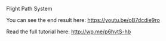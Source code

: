 Flight Path System

You can see the end result here: https://youtu.be/oB7dcdie9ro

Read the full tutorial here: http://wp.me/p6hvtS-hb